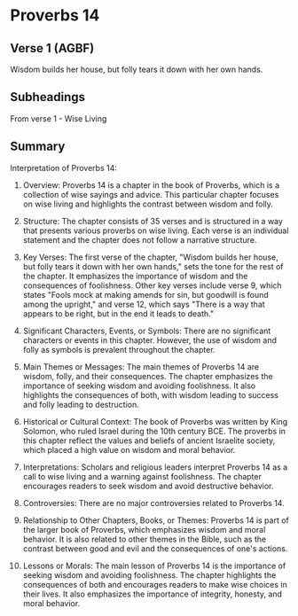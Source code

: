 # Proverbs 14

## Verse 1 (AGBF)

Wisdom builds her house, but folly tears it down with her own hands.

## Subheadings

From verse 1 - Wise Living

## Summary

Interpretation of Proverbs 14:

1. Overview:
Proverbs 14 is a chapter in the book of Proverbs, which is a collection of wise sayings and advice. This particular chapter focuses on wise living and highlights the contrast between wisdom and folly.

2. Structure:
The chapter consists of 35 verses and is structured in a way that presents various proverbs on wise living. Each verse is an individual statement and the chapter does not follow a narrative structure.

3. Key Verses:
The first verse of the chapter, "Wisdom builds her house, but folly tears it down with her own hands," sets the tone for the rest of the chapter. It emphasizes the importance of wisdom and the consequences of foolishness. Other key verses include verse 9, which states "Fools mock at making amends for sin, but goodwill is found among the upright," and verse 12, which says "There is a way that appears to be right, but in the end it leads to death."

4. Significant Characters, Events, or Symbols:
There are no significant characters or events in this chapter. However, the use of wisdom and folly as symbols is prevalent throughout the chapter.

5. Main Themes or Messages:
The main themes of Proverbs 14 are wisdom, folly, and their consequences. The chapter emphasizes the importance of seeking wisdom and avoiding foolishness. It also highlights the consequences of both, with wisdom leading to success and folly leading to destruction.

6. Historical or Cultural Context:
The book of Proverbs was written by King Solomon, who ruled Israel during the 10th century BCE. The proverbs in this chapter reflect the values and beliefs of ancient Israelite society, which placed a high value on wisdom and moral behavior.

7. Interpretations:
Scholars and religious leaders interpret Proverbs 14 as a call to wise living and a warning against foolishness. The chapter encourages readers to seek wisdom and avoid destructive behavior.

8. Controversies:
There are no major controversies related to Proverbs 14.

9. Relationship to Other Chapters, Books, or Themes:
Proverbs 14 is part of the larger book of Proverbs, which emphasizes wisdom and moral behavior. It is also related to other themes in the Bible, such as the contrast between good and evil and the consequences of one's actions.

10. Lessons or Morals:
The main lesson of Proverbs 14 is the importance of seeking wisdom and avoiding foolishness. The chapter highlights the consequences of both and encourages readers to make wise choices in their lives. It also emphasizes the importance of integrity, honesty, and moral behavior.